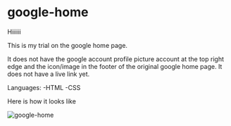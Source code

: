 # google-home
Hiiiiii

This is my trial on the google home page.

It does not have the google account profile picture account at the top right edge and the icon/image in the footer of the original google home page.
It does not have a live link yet.

Languages:
-HTML
-CSS

Here is how it looks like


![google-home](https://user-images.githubusercontent.com/81003701/168400777-43d258b6-cb5e-4b10-a6fc-ff48c8f31969.png)
